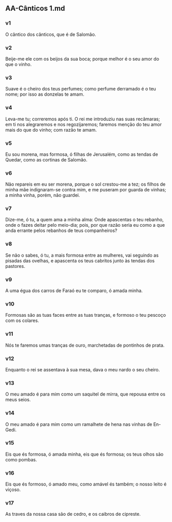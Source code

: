 ## AA-Cânticos 1.md
### v1
 O cântico dos cânticos, que é de Salomão.
### v2
 Beije-me ele com os beijos da sua boca; porque melhor é o seu amor do que o vinho.
### v3
 Suave é o cheiro dos teus perfumes; como perfume derramado é o teu nome; por isso as donzelas te amam.
### v4
 Leva-me tu; correremos após ti. O rei me introduziu nas suas recâmaras; em ti nos alegraremos e nos regozijaremos; faremos menção do teu amor mais do que do vinho; com razão te amam.
### v5
 Eu sou morena, mas formosa, ó filhas de Jerusalém, como as tendas de Quedar, como as cortinas de Salomão.
### v6
 Não repareis em eu ser morena, porque o sol crestou-me a tez; os filhos de minha mãe indignaram-se contra mim, e me puseram por guarda de vinhas; a minha vinha, porém, não guardei.
### v7
 Dize-me, ó tu, a quem ama a minha alma: Onde apascentas o teu rebanho, onde o fazes deitar pelo meio-dia; pois, por que razão seria eu como a que anda errante pelos rebanhos de teus companheiros?
### v8
 Se não o sabes, ó tu, a mais formosa entre as mulheres, vai seguindo as pisadas das ovelhas, e apascenta os teus cabritos junto às tendas dos pastores.
### v9
 A uma égua dos carros de Faraó eu te comparo, ó amada minha.
### v10
 Formosas são as tuas faces entre as tuas tranças, e formoso o teu pescoço com os colares.
### v11
 Nós te faremos umas tranças de ouro, marchetadas de pontinhos de prata.
### v12
 Enquanto o rei se assentava à sua mesa, dava o meu nardo o seu cheiro.
### v13
 O meu amado é para mim como um saquitel de mirra, que repousa entre os meus seios.
### v14
 O meu amado é para mim como um ramalhete de hena nas vinhas de En-Gedi.
### v15
 Eis que és formosa, ó amada minha, eis que és formosa; os teus olhos são como pombas.
### v16
 Eis que és formoso, ó amado meu, como amável és também; o nosso leito é viçoso.
### v17
 As traves da nossa casa são de cedro, e os caibros de cipreste.
